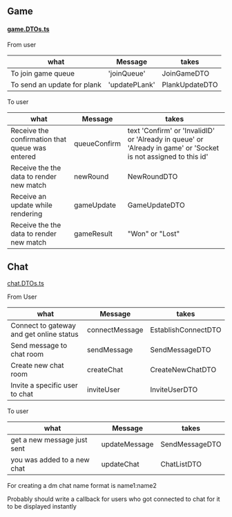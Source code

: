 ## Game

#### [game.DTOs.ts](..%2Fbackend%2Fsrc%2Fgame%2Fgame.DTOs.ts)

From user

| what                        | Message       | takes          |
|-----------------------------|---------------|----------------|
| To join game queue          | 'joinQueue'   | JoinGameDTO    |
| To send an update for plank | 'updatePLank' | PlankUpdateDTO |

To user

| what                                            | Message      | takes                                                                                                           |
|-------------------------------------------------|--------------|-----------------------------------------------------------------------------------------------------------------|
| Receive the confirmation that queue was entered | queueConfirm | text 'Confirm' or 'InvalidID' or 'Already in queue' or 'Already in game' or 'Socket is not assigned to this id' |
| Receive the the data to render new match        | newRound     | NewRoundDTO                                                                                                     |
| Receive an update while rendering               | gameUpdate   | GameUpdateDTO                                                                                                   |
| Receive the the data to render new match        | gameResult   | "Won" or "Lost"                                                                                                 |

## Chat

[chat.DTOs.ts](..%2Fbackend%2Fsrc%2Fchat%2Fchat.DTOs.ts)

From User

| what                                     | Message        | takes               |
|------------------------------------------|----------------|---------------------|
| Connect to gateway and get online status | connectMessage | EstablishConnectDTO |
| Send message to chat room                | sendMessage    | SendMessageDTO      |
| Create new chat room                     | createChat     | CreateNewChatDTO    |
| Invite a specific user to chat           | inviteUser     | InviteUserDTO       |

To user

| what                        | Message       | takes          |
|-----------------------------|---------------|----------------|
| get a new message just sent | updateMessage | SendMessageDTO |
| you was added to a new chat | updateChat    | ChatListDTO    |

For creating a dm chat name format is name1:name2

Probably should write a callback for users who got connected to chat for it to be displayed instantly